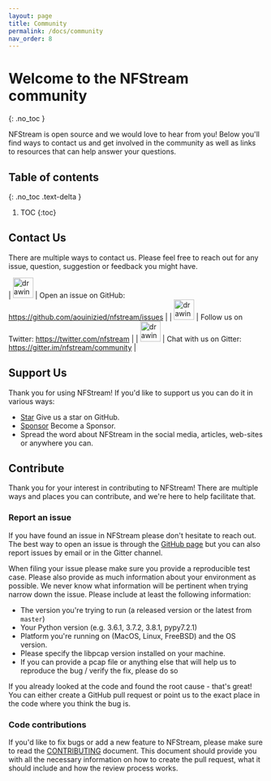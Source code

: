 ```yaml
---
layout: page
title: Community
permalink: /docs/community
nav_order: 8
---
```


# Welcome to the NFStream community
{: .no_toc }

NFStream is open source and we would love to hear from you! Below you'll find ways to contact us and get involved in 
the community as well as links to resources that can help answer your questions.

## Table of contents
{: .no_toc .text-delta }

1. TOC
{:toc}

## Contact Us

There are multiple ways to contact us. Please feel free to reach out for any issue, question, suggestion or feedback you might have.

| [<img src="{{ site.baseurl }}/resources/logo-github.png" alt="drawing" width="40"/>](https://github.com/aouinizied/nfstream/issues) | Open an issue on GitHub: <https://github.com/aouinizied/nfstream/issues> |
| [<img src="{{ site.baseurl }}/resources/logo-twitter.png" alt="drawing" width="40"/>](https://github.com/aouinizied/nfstream/issues) | Follow us on Twitter: <https://twitter.com/nfstream> |
| [<img src="{{ site.baseurl }}/resources/logo-gitter.png" alt="drawing" width="40"/>](https://gitter.im/nfstream/community) | Chat with us on Gitter: <https://gitter.im/nfstream/community> |

## Support Us

Thank you for using NFStream! If you'd like to support us you can do it in various ways:

- <script async defer src="https://buttons.github.io/buttons.js"></script><a class="github-button" href="https://github.com/aouinizied/nfstream" data-icon="octicon-star" data-show-count="true" aria-label="Star aouinizied/nfstream on GitHub">Star</a> Give us a star on GitHub.
- <script async defer src="https://buttons.github.io/buttons.js"></script><a class="github-button" href="https://github.com/sponsors/aouinizied" data-icon="octicon-heart" aria-label="Sponsor @aouinizied on GitHub">Sponsor</a> Become a Sponsor.
- Spread the word about NFStream in the social media, articles, web-sites or anywhere you can.

## Contribute

Thank you for your interest in contributing to NFStream! There are multiple ways and places you can contribute, and we're here to help facilitate that.

### Report an issue

If you have found an issue in NFStream please don't hesitate to reach out. The best way to open an issue is through the [GitHub page](https://github.com/aouinizied/nfstream/issues) but you can also report issues by email or in the Gitter channel.

When filing your issue please make sure you provide a reproducible test case. Please also provide as much information about your environment as possible. We never know what information will be pertinent when trying narrow down the issue. Please include at least the following information:

- The version you're trying to run (a released version or the latest from `master`)
- Your Python version (e.g. 3.6.1, 3.7.2, 3.8.1, pypy7.2.1)
- Platform you're running on (MacOS, Linux, FreeBSD) and the OS version.
- Please specify the libpcap version installed on your machine.
- If you can provide a pcap file or anything else that will help us to reproduce the bug / verify the fix, please do so

If you already looked at the code and found the root cause - that's great! You can either create a GitHub pull request or point us to the exact place in the code where you think the bug is.

### Code contributions

If you'd like to fix bugs or add a new feature to NFStream, please make sure to read the [CONTRIBUTING](https://github.com/aouinizied/nfstream/blob/master/.github/CONTRIBUTING.rst) document. This document should provide you with all the necessary information on how to create the pull request, what it should include and how the review process works.
